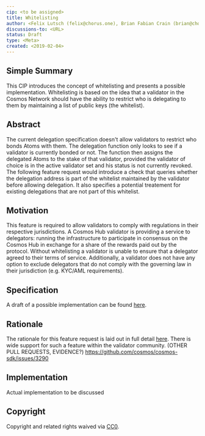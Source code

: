 ```yaml
---
cip: <to be assigned>
title: Whitelisting
author: <Felix Lutsch (felix@chorus.one), Brian Fabian Crain (brian@chorus.one)>
discussions-to: <URL>
status: Draft
type: <Meta>
created: <2019-02-04>
---
```


<!--You can leave these HTML comments in your merged CIP and delete the visible duplicate text guides, they will not appear and may be helpful to refer to if you edit it again. This is the suggested template for new CIPs. Note that an CIP number will be assigned by an editor. When opening a pull request to submit your CIP, please use an abbreviated title in the filename, `eip-draft_title_abbrev.md`. The title should be 44 characters or less.-->

## Simple Summary
<!--"If you can't explain it simply, you don't understand it well enough." Provide a simplified and layman-accessible explanation of the CIP.-->
This CIP introduces the concept of whitelisting and presents a possible implementation. Whitelisting is based on the idea that a validator in the Cosmos Network should have the ability to restrict who is delegating to them by maintaining a list of public keys (the whitelist).

## Abstract
<!--A short (~200 word) description of the technical issue being addressed.-->
The current delegation specification doesn't allow validators to restrict who bonds Atoms with them. The delegation function only looks to see if a validator is currently bonded or not. The function then assigns the delegated Atoms to the stake of that validator, provided the validator of choice is in the active validator set and his status is not currently revoked. The following feature request would introduce a check that queries whether the delegation address is part of the whitelist maintained by the validator before allowing delegation. It also specifies a potential treatement for existing delegations that are not part of this whitelist.

## Motivation
<!--The motivation is critical for CIPs that want to change the Cosmos protocol. It should clearly explain why the existing protocol specification is inadequate to address the problem that the CIP solves. CIP submissions without sufficient motivation may be rejected outright.-->
This feature is required to allow validators to comply with regulations in their respective jurisdictions. A Cosmos Hub validator is providing a service to delegators: running the infrastructure to participate in consensus on the Cosmos Hub in exchange for a share of the rewards paid out by the protocol. Without whitelisting a validator is unable to ensure that a delegator agreed to their terms of service. Additionally, a validator does not have any option to exclude delegators that do not comply with the governing law in their jurisdiction (e.g. KYC/AML requirements).

## Specification
<!--The technical specification should describe the syntax and semantics of any new feature. The specification should be detailed enough to allow competing, interoperable implementations for any of the current Ethereum platforms (go-ethereum, parity, cpp-ethereum, ethereumj, ethereumjs, and [others](https://github.com/ethereum/wiki/wiki/Clients)).-->
A draft of a possible implementation can be found [here](https://docs.google.com/presentation/d/1yeRxFs_BaKyHOMzIXRKQiIX9qZXdQ0R04_4nvKJGn7o/edit#slide=id.p2).

## Rationale
<!--The rationale fleshes out the specification by describing what motivated the design and why particular design decisions were made. It should describe alternate designs that were considered and related work, e.g. how the feature is supported in other languages. The rationale may also provide evidence of consensus within the community, and should discuss important objections or concerns raised during discussion.-->
The rationale for this feature request is laid out in full detail [here](https://docs.google.com/document/d/1CEfwTyJQPlapOajBo4vYAWklWbm7xuNTtJRQZlQjPDA/edit?ts=5b056c4a). There is wide support for such a feature within the validator community. (OTHER PULL REQUESTS, EVIDENCE?) https://github.com/cosmos/cosmos-sdk/issues/3290

## Implementation
<!--The implementations must be completed before any CIP is given status "Final", but it need not be completed before the CIP is accepted. While there is merit to the approach of reaching consensus on the specification and rationale before writing code, the principle of "rough consensus and running code" is still useful when it comes to resolving many discussions of API details.-->
Actual implementation to be discussed

## Copyright
Copyright and related rights waived via [CC0](https://creativecommons.org/publicdomain/zero/1.0/).
